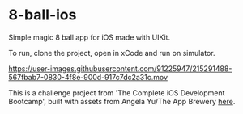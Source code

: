 # 8-ball-ios
Simple magic 8 ball app for iOS made with UIKit.

To run, clone the project, open in xCode and run on simulator.

https://user-images.githubusercontent.com/91225947/215291488-567fbab7-0830-4f8e-900d-917c7dc2a31c.mov

This is a challenge project from 'The Complete iOS Development Bootcamp', built with assets from Angela Yu/The App Brewery <a href="https://github.com/appbrewery/Magic-8-Ball-iOS13">here</a>.
